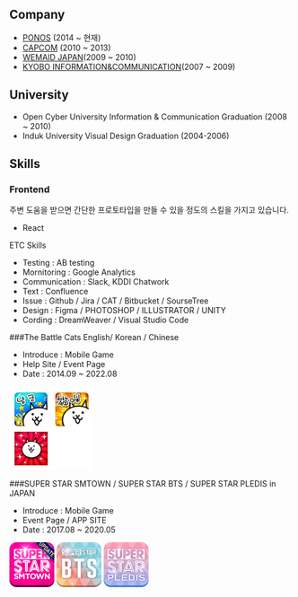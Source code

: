 ## Company
- [PONOS](https://www.ponos.jp/) (2014 ~ 현재)
- [CAPCOM](https://www.capcom.co.jp/) (2010 ~ 2013)
- [WEMAID JAPAN](http://www.wemadeonline.co.jp/)(2009 ~ 2010)
- [KYOBO INFORMATION&COMMUNICATION](https://www.kico.co.jp/)(2007 ~ 2009) 


## University
- Open Cyber University Information & Communication Graduation (2008 ~ 2010)
- Induk University Visual Design Graduation (2004-2006)

## Skills
### Frontend
주변 도움을 받으면 간단한 프로토타입을 만들 수 있을 정도의 스킬을 가지고 있습니다.
- React

ETC Skills
- Testing : AB testing
- Mornitoring : Google Analytics
- Communication : Slack, KDDI Chatwork
- Text : Confluence
- Issue : Github / Jira / CAT / Bitbucket / SourseTree
- Design : Figma / PHOTOSHOP / ILLUSTRATOR / UNITY
- Cording : DreamWeaver / Visual Studio Code


###The Battle Cats English/ Korean / Chinese
- Introduce : Mobile Game
- Help Site / Event Page
- Date : 2014.09 ~ 2022.08

<img src='./battlecat_icons.jpg' width="150" />

###SUPER STAR SMTOWN / SUPER STAR BTS / SUPER STAR PLEDIS in JAPAN
- Introduce : Mobile Game
- Event Page / APP SITE
- Date : 2017.08 ~ 2020.05

<img src='./ssm_icon.png' width="80" />
<img src='./ssb_icon.png' width="80" />
<img src='./ssp_icon.png' width="80" />
